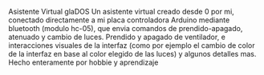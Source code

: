 Asistente Virtual glaDOS
Un asistente virtual creado desde 0 por mi, conectado directamente a mi placa controladora Arduino mediante bluetooth (modulo hc-05), 
que envia comandos de prendido-apagado, atenuado y cambio de luces. Prendido y apagado de ventilador, e interacciones visuales de la interfaz 
(como por ejemplo el cambio de color de la interfaz en base al color elegido de las luces) y algunos detalles mas.
Hecho enteramente por hobbie y aprendizaje
